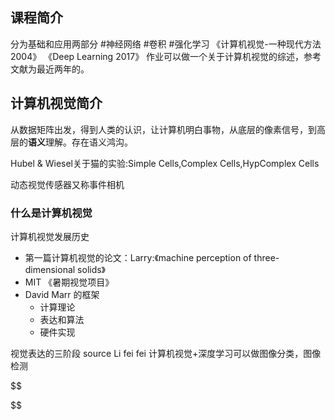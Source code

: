 ## 课程简介
分为基础和应用两部分 #神经网络 #卷积 #强化学习
 《计算机视觉-一种现代方法 2004》 《Deep Learning 2017》
作业可以做一个关于计算机视觉的综述，参考文献为最近两年的。

## 计算机视觉简介
从数据矩阵出发，得到人类的认识，让计算机明白事物，从底层的像素信号，到高层的**语义**理解。存在语义鸿沟。

Hubel & Wiesel关于猫的实验:Simple Cells,Complex Cells,HypComplex Cells

动态视觉传感器又称事件相机
### 什么是计算机视觉
计算机视觉发展历史
- 第一篇计算机视觉的论文：Larry:《machine perception of three-dimensional solids》
- MIT 《暑期视觉项目》
- David Marr 的框架
    - 计算理论
    - 表达和算法
    - 硬件实现

视觉表达的三阶段 source Li fei fei
计算机视觉+深度学习可以做图像分类，图像检测

$$

$$